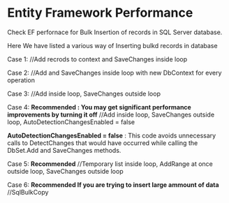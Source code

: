 # Entity Framework Performance

Check EF perfornace for  Bulk Insertion of records in SQL Server database.

Here We have listed a various way of Inserting bulkd records in database

Case 1:
//Add recrods to context and SaveChanges inside loop

Case 2:
//Add and SaveChanges inside loop with new DbContext for every operation

Case 3: 
//Add inside loop, SaveChanges outside loop

Case 4: **Recommended : You may get significant performance improvements by turning it off**
//Add inside loop, SaveChanges outside loop, AutoDetectionChangesEnabled = false
 
**AutoDetectionChangesEnabled = false** : This code avoids unnecessary calls to DetectChanges that would have occurred while calling the DbSet.Add and SaveChanges methods.

Case 5: **Recommended** 
//Temporary list inside loop, AddRange at once outside loop, SaveChanges outside loop

Case 6: **Recommended If you are trying to insert large ammount of data** 
//SqlBulkCopy

